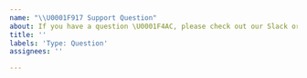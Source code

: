 ```yaml
---
name: "\\U0001F917 Support Question"
about: If you have a question \U0001F4AC, please check out our Slack or StackOverflow!
title: ''
labels: 'Type: Question'
assignees: ''

---
```



